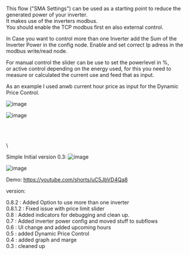 This flow ("SMA Settings") can be used as a starting point to reduce the generated power of your inverter. \
It makes use of the inverters modbus. \
You should enable the TCP modbus first en also external control.

In Case you want to control more than one Inverter add the Sum of the Inverter Power in the config node.
Enable and set correct Ip adress in the modbus write/read node.

For manual control the slider can be use to set the powerlevel in %, \
or active control depending on the energy used, 
for this you need to measure or calculated the current use and feed that as input.

As an example I used anwb current hour price as input for the Dynamic Price Control.


![image](https://github.com/hansvanlin/SMA-Tripower-5.0---Active-Power-Control/assets/108009649/a6323ea4-b4d0-4a62-a42c-f63598dd7e85)


![image](https://github.com/hansvanlin/SMA-Tripower-5.0---Active-Power-Control/assets/108009649/ab43a8d0-e247-46f4-bcc2-e808cc980d1c)


\
\
\
\




Simple Initial version 0.3:
![image](https://github.com/hansvanlin/SMA-Tripower-5.0---Active-Power-Control/assets/108009649/4338902e-4a1e-412a-a1e0-e01d632cc6e8)

![image](https://github.com/hansvanlin/SMA-Tripower-5.0---Active-Power-Control/assets/108009649/9b491acc-ac40-4954-a5c4-6dec282a0050)








Demo: https://youtube.com/shorts/uC5JbVD4Qa8 





version: 

0.8.2 : Added Option to use more than one inverter\
0.8.1.2 : Fixed issue with price limit slider \
0.8 : Added indicators for debugging and clean up. \
0.7 : Added inverter power config and moved stuff to subflows \
0.6 : UI change and added upcoming hours \
0.5 : added Dynamic Price Control \
0.4 : added graph and marge \
0.3 : cleaned up 

  

